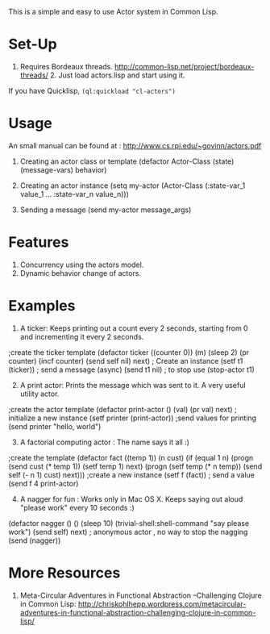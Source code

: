 This is a simple and easy to use Actor system in Common Lisp. 

# Set-Up
1. Requires Bordeaux threads. http://common-lisp.net/project/bordeaux-threads/ 2. Just load actors.lisp and start using it. 

If you have Quicklisp, ```(ql:quickload "cl-actors")```

# Usage 
An small manual can be found at : 
http://www.cs.rpi.edu/~govinn/actors.pdf

1. Creating an actor class or template
  (defactor Actor-Class
            (state)
	    (message-vars)
	    behavior)

2. Creating an actor instance 
   (setq my-actor (Actor-Class (:state-var_1 value_1 ...
   	 	  	        :state-var_n value_n)))

3. Sending a message
   (send my-actor message_args)

# Features 

1. Concurrency using the actors model.
2. Dynamic behavior change of actors.

# Examples 

1. A ticker: Keeps printing out a count every 2 seconds, starting from 0 and incrementing it every 2 seconds. 

;create the ticker template
(defactor ticker ((counter 0)) (m) 
	     (sleep 2) (pr counter)
	        (incf counter) (send self nil) next)
; Create an instance
(setf t1 (ticker))
; send a message (async)
(send t1 nil)
; to stop use
(stop-actor t1)

2. A print actor: Prints the message which was sent to it. A very useful utility actor. 

;create the actor template
(defactor print-actor () (val) (pr val) next)
; initialize a new instance
(setf printer (print-actor))
;send values for printing
(send printer "hello, world")

3. A factorial computing actor : The name says it all :)

;create the template
(defactor fact ((temp 1)) (n cust) 
	     (if (equal 1 n) 
	            (progn (send cust (* temp 1))
                      (setf temp 1) next)
		             (progn (setf temp (* n temp))
                      (send self (- n 1) cust) next)))
;create a new instance 
(setf f (fact))
; send a value
(send f 4 print-actor)

4. A nagger for fun : Works only in Mac OS X. Keeps saying out aloud "please work" every 10 seconds :)

 (defactor nagger () () 
    (sleep 10)
       (trivial-shell:shell-command "say please work")
          (send self) next)
; anonymous actor , no way to stop the nagging 
(send (nagger))

# More Resources

1. Meta-Circular Adventures in Functional Abstraction –Challenging Clojure in Common Lisp: http://chriskohlhepp.wordpress.com/metacircular-adventures-in-functional-abstraction-challenging-clojure-in-common-lisp/
